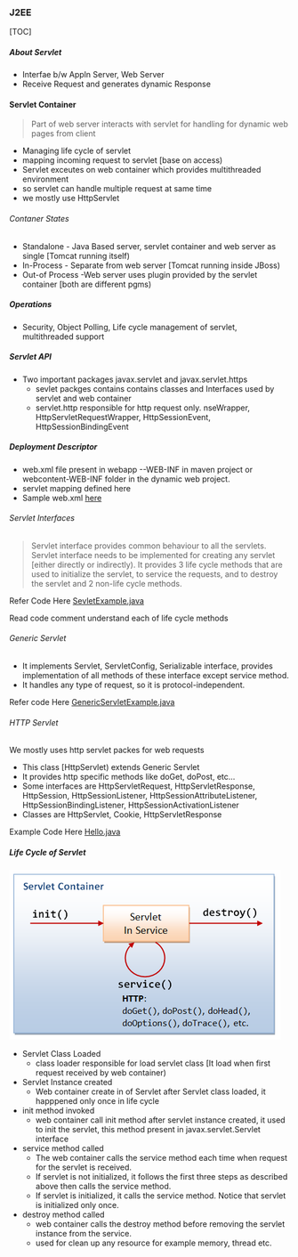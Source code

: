 ### J2EE
[TOC]
##### About Servlet
* Interfae b/w Appln Server, Web Server
* Receive Request and generates dynamic Response

#### Servlet Container
  > Part of web server interacts with servlet for handling for dynamic web pages from client

  * Managing life cycle of servlet
  * mapping incoming request to servlet [base on access)
  * Servlet exceutes on web container which provides multithreaded environment
  * so servlet can handle multiple request at same time
  * we mostly use HttpServlet

###### Contaner States
* Standalone - Java Based server, servlet container and web server as single [Tomcat running itself)
* In-Process - Separate from web server [Tomcat running inside JBoss)
* Out-of Process -Web server uses plugin provided by the servlet container [both are different pgms)

##### Operations
* Security, Object Polling, Life cycle management of servlet, multithreaded support

##### Servlet API
* Two important packages javax.servlet and javax.servlet.https
  * sevlet packges contains contains classes and Interfaces used by servlet and web container
  * servlet.http responsible for http request only.
nseWrapper, HttpServletRequestWrapper, HttpSessionEvent, HttpSessionBindingEvent


##### Deployment Descriptor
* web.xml file present in webapp --WEB-INF in maven project  or webcontent-WEB-INF folder in the dynamic web project.
* servlet mapping defined here
* Sample web.xml [ here](/J2EE/hands-on/1-servlet-jsp/WebContent/WEB-INF/web.xml)


###### Servlet Interfaces
> Servlet interface provides common behaviour to all the servlets.
Servlet interface needs to be implemented for creating any servlet [either directly or indirectly). It provides 3 life cycle methods that are used to initialize the servlet, to service the requests, and to destroy the servlet and 2 non-life cycle methods.

Refer Code Here [SevletExample.java](/J2EE/hands-on/1-servlet-jsp/src/com/training/servlet/SevletExample.java)

Read code comment understand each of life cycle methods

###### Generic Servlet
* It implements Servlet, ServletConfig, Serializable interface, provides implementation of all methods of these interface except service method.
* It handles any type of request, so it is protocol-independent.

Refer code Here [GenericServletExample.java](/J2EE/hands-on/1-servlet-jsp/src/com/training/servlet/GenericServletExample.java)


###### HTTP Servlet
We mostly uses http servlet packes for web requests
* This class [HttpServlet) extends Generic Servlet
* It provides http specific methods like doGet, doPost, etc...
* Some interfaces are HttpServletRequest, HttpServletResponse, HttpSession, HttpSessionListener, HttpSessionAttributeListener, HttpSessionBindingListener, HttpSessionActivationListener
* Classes are HttpServlet, Cookie, HttpServletResponse

Example Code Here [Hello.java](/J2EE/hands-on/1-servlet-jsp/src/com/training/servlet/Hello.java)

##### Life Cycle of Servlet
![Servlet Life cycle](images/Servlet_LifeCycle.png)
* Servlet Class Loaded
  * class loader responsible for load servlet class [It load when first request received by web container)
* Servlet Instance created
  * Web container create in of Servlet after Servlet class loaded, it happpened only once in life cycle
* init method invoked
  * web container call init method after servlet instance created, it used to init the servlet, this method present in javax.servlet.Servlet interface
* service method called
  * The web container calls the service method each time when request for the servlet is received.
  * If servlet is not initialized, it follows the first three steps as described above then calls the service method.
  * If servlet is initialized, it calls the service method. Notice that servlet is initialized only once.
* destroy method called
  * web container calls the destroy method before removing the servlet instance from the service.
  * used for clean up any resource for example memory, thread etc.
